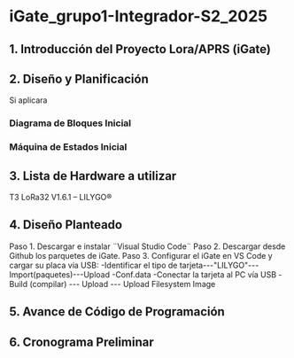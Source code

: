 # iGate_grupo1-Integrador-S2_2025

## 1. Introducción del Proyecto Lora/APRS (iGate)

## 2. Diseño y Planificación

Si aplicara
### Diagrama de Bloques Inicial
### Máquina de Estados Inicial

## 3. Lista de Hardware a utilizar

T3 LoRa32 V1.6.1 – LILYGO®

## 4. Diseño Planteado

Paso 1. Descargar e instalar ¨Visual Studio Code¨
Paso 2. Descargar desde Github los parquetes de iGate.
Paso 3. Configurar el iGate en VS Code y cargar su placa vía USB:
-Identificar el tipo de tarjeta---"LILYGO"---Import(paquetes)---Upload
-Conf.data
-Conectar la tarjeta al PC vía USB
-Build (compilar) --- Upload --- Upload Filesystem Image

## 5. Avance de Código de Programación


## 6. Cronograma Preliminar


